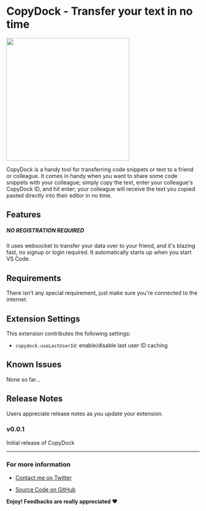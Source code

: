 # CopyDock - Transfer your text in no time

<img src="https://i.imgur.com/cf49dkn.png" width="320"/>
 
CopyDock is a handy tool for transferring code snippets or text to a friend or colleague. It comes in handy when you want to share some code snippets with your colleague; simply copy the text, enter your colleague's CopyDock ID, and hit enter; your colleague will receive the text you copied pasted directly into their editor in no time.

## Features

##### _NO REGISTRATION REQUIRED_

It uses websocket to transfer your data over to your friend, and it's blazing fast, no signup or login required. It automatically starts up when you start VS Code.

## Requirements

There isn't any special requirement, just make sure you're connected to the internet.

## Extension Settings

This extension contributes the following settings:

- `copydock.useLastUserId`: enable/disable last user ID caching

## Known Issues

None so far...

## Release Notes

Users appreciate release notes as you update your extension.

### v0.0.1

Initial release of CopyDock

---

### For more information

- [Contact me on Twitter](https://twitter.com/XenCodes)

- [Source Code on GitHub](https://github.com/xencodes/vscode-copydock)

**Enjoy! Feedbacks are really appreciated ❤️**
